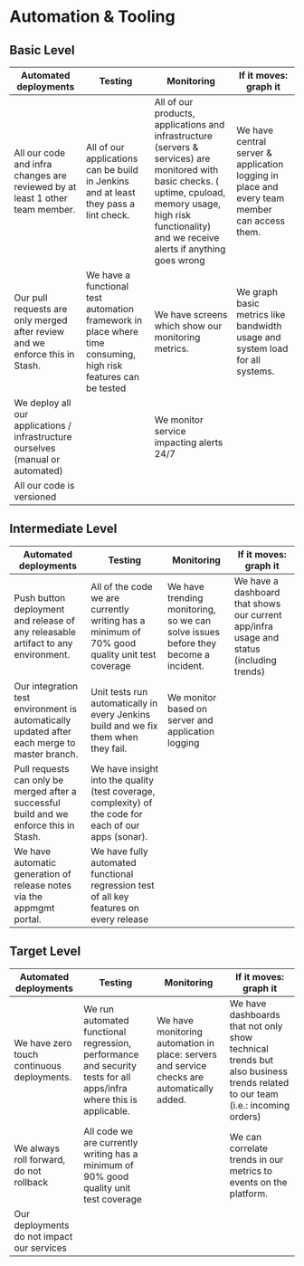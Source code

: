 Automation & Tooling
=============================

Basic Level
-------------

|Automated deployments   |Testing               |Monitoring            |If it moves: graph it |
|------------------------|----------------------|----------------------|----------------------|
|All our code and infra changes are reviewed by at least 1 other team member.|All of our applications can be build in Jenkins and at least they pass a lint check.|All of our products, applications and infrastructure (servers & services) are monitored with basic checks. ( uptime, cpuload, memory usage, high risk functionality) and we receive alerts if anything goes wrong| We have central server & application logging in place and every team member can access them.|
|Our pull requests are only merged after review and we enforce this in Stash.|We have a functional test automation framework in place where time consuming, high risk features can be tested|We have screens which show our monitoring metrics.|We graph basic metrics like bandwidth usage and system load for all systems.|
|We deploy all our applications / infrastructure ourselves (manual or automated)| |We monitor service impacting alerts 24/7| |
|All our code is versioned| | | |


Intermediate Level
-------------

|Automated deployments   |Testing               |Monitoring            |If it moves: graph it |
|------------------------|----------------------|----------------------|----------------------|
|Push button deployment and release of any releasable artifact to any environment.|All of the code we are currently writing has a minimum of 70% good quality unit test coverage|We have trending monitoring, so we can solve issues before they become a incident.|We have a dashboard that shows our current app/infra usage and status (including trends)|
|Our integration test environment is automatically updated after each merge to master branch.|Unit tests run automatically in every Jenkins build and we fix them when they fail.|We monitor based on server and application logging| |
|Pull requests can only be merged after a successful build and we enforce this in Stash.|We have insight into the quality (test coverage, complexity) of the code for each of our apps (sonar).| | |
|We have automatic generation of release notes via the appmgmt portal.|We have fully automated functional regression test of all key features on every release| | |


Target Level
-------------

|Automated deployments   |Testing               |Monitoring            |If it moves: graph it |
|------------------------|----------------------|----------------------|----------------------|
|We have zero touch continuous deployments.|We run automated functional regression, performance and security tests for all apps/infra where this is applicable.|We have monitoring automation in place: servers and service checks are automatically added.|We have dashboards that not only show technical trends but also business trends related to our team (i.e.: incoming orders)|
|We always roll forward, do not rollback|All code we are currently writing has a minimum of 90% good quality unit test coverage| |We can correlate trends in our metrics to events on the platform.|
|Our deployments do not impact our services| | | |

